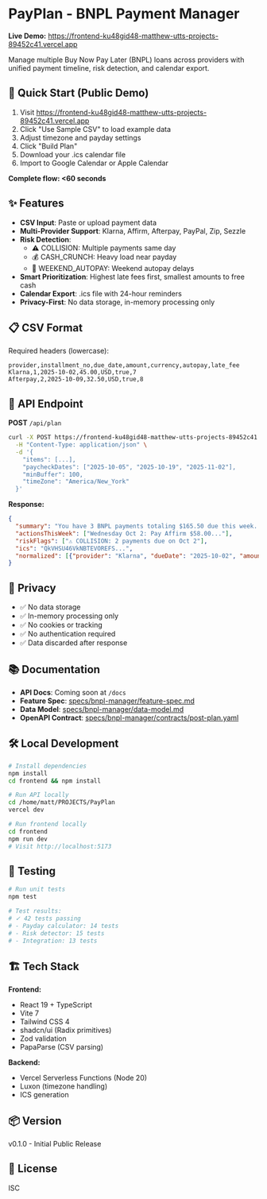 # PayPlan - BNPL Payment Manager

**Live Demo:** https://frontend-ku48gid48-matthew-utts-projects-89452c41.vercel.app

Manage multiple Buy Now Pay Later (BNPL) loans across providers with unified payment timeline, risk detection, and calendar export.

## 🚀 Quick Start (Public Demo)

1. Visit https://frontend-ku48gid48-matthew-utts-projects-89452c41.vercel.app
2. Click "Use Sample CSV" to load example data
3. Adjust timezone and payday settings
4. Click "Build Plan"
5. Download your .ics calendar file
6. Import to Google Calendar or Apple Calendar

**Complete flow: <60 seconds**

## ✨ Features

- **CSV Input**: Paste or upload payment data
- **Multi-Provider Support**: Klarna, Affirm, Afterpay, PayPal, Zip, Sezzle
- **Risk Detection**:
  - ⚠️ COLLISION: Multiple payments same day
  - 💰 CASH_CRUNCH: Heavy load near payday
  - 🔔 WEEKEND_AUTOPAY: Weekend autopay delays
- **Smart Prioritization**: Highest late fees first, smallest amounts to free cash
- **Calendar Export**: .ics file with 24-hour reminders
- **Privacy-First**: No data storage, in-memory processing only

## 📋 CSV Format

Required headers (lowercase):
```csv
provider,installment_no,due_date,amount,currency,autopay,late_fee
Klarna,1,2025-10-02,45.00,USD,true,7
Afterpay,2,2025-10-09,32.50,USD,true,8
```

## 🔌 API Endpoint

**POST** `/api/plan`

```bash
curl -X POST https://frontend-ku48gid48-matthew-utts-projects-89452c41.vercel.app/api/plan \
  -H "Content-Type: application/json" \
  -d '{
    "items": [...],
    "paycheckDates": ["2025-10-05", "2025-10-19", "2025-11-02"],
    "minBuffer": 100,
    "timeZone": "America/New_York"
  }'
```

**Response:**
```json
{
  "summary": "You have 3 BNPL payments totaling $165.50 due this week...",
  "actionsThisWeek": ["Wednesday Oct 2: Pay Affirm $58.00..."],
  "riskFlags": ["⚠️ COLLISION: 2 payments due on Oct 2"],
  "ics": "QkVHSU46VkNBTEVOREFS...",
  "normalized": [{"provider": "Klarna", "dueDate": "2025-10-02", "amount": 45.00}]
}
```

## 🔐 Privacy

- ✅ No data storage
- ✅ In-memory processing only
- ✅ No cookies or tracking
- ✅ No authentication required
- ✅ Data discarded after response

## 📚 Documentation

- **API Docs**: Coming soon at `/docs`
- **Feature Spec**: [specs/bnpl-manager/feature-spec.md](specs/bnpl-manager/feature-spec.md)
- **Data Model**: [specs/bnpl-manager/data-model.md](specs/bnpl-manager/data-model.md)
- **OpenAPI Contract**: [specs/bnpl-manager/contracts/post-plan.yaml](specs/bnpl-manager/contracts/post-plan.yaml)

## 🛠️ Local Development

```bash
# Install dependencies
npm install
cd frontend && npm install

# Run API locally
cd /home/matt/PROJECTS/PayPlan
vercel dev

# Run frontend locally
cd frontend
npm run dev
# Visit http://localhost:5173
```

## 🧪 Testing

```bash
# Run unit tests
npm test

# Test results:
# ✓ 42 tests passing
# - Payday calculator: 14 tests
# - Risk detector: 15 tests
# - Integration: 13 tests
```

## 🏗️ Tech Stack

**Frontend:**
- React 19 + TypeScript
- Vite 7
- Tailwind CSS 4
- shadcn/ui (Radix primitives)
- Zod validation
- PapaParse (CSV parsing)

**Backend:**
- Vercel Serverless Functions (Node 20)
- Luxon (timezone handling)
- ICS generation

## 📦 Version

v0.1.0 - Initial Public Release

## 📄 License

ISC